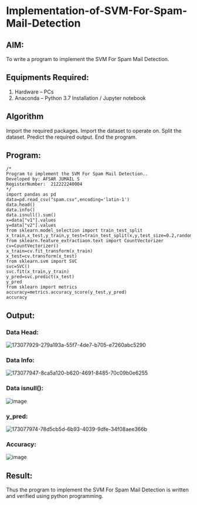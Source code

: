 # Implementation-of-SVM-For-Spam-Mail-Detection

## AIM:
To write a program to implement the SVM For Spam Mail Detection.

## Equipments Required:
1. Hardware – PCs
2. Anaconda – Python 3.7 Installation / Jupyter notebook

## Algorithm
Import the required packages.
Import the dataset to operate on.
Split the dataset.
Predict the required output.
End the program.

## Program:
```
/*
Program to implement the SVM For Spam Mail Detection..
Developed by: AFSAR JUMAIL S
RegisterNumber:  212222240004
*/
import pandas as pd
data=pd.read_csv("spam.csv",encoding='latin-1')
data.head()
data.info()
data.isnull().sum()
x=data["v1"].values
y=data["v2"].values
from sklearn.model_selection import train_test_split
x_train,x_test,y_train,y_test=train_test_split(x,y,test_size=0.2,random_state=0)
from sklearn.feature_extractiaon.text import CountVectorizer
cv=CountVectorizer()
x_train=cv.fit_transform(x_train)
x_test=cv.transform(x_test)
from sklearn.svm import SVC
svc=SVC()
svc.fit(x_train,y_train)
y_pred=svc.predict(x_test)
y_pred
from sklearn import metrics
accuracy=metrics.accuracy_score(y_test,y_pred)
accuracy
```

## Output:
### Data Head:
![173077929-279a193a-55f7-4de7-b705-e7260abc5290](https://github.com/Afsarjumail/Implementation-of-SVM-For-Spam-Mail-Detection/assets/118343395/35bb4548-eeaa-4efe-9130-14fbbbfe82e4)


### Data Info:
![173077947-8ca5a120-b620-4691-8485-70c09b0e6255](https://github.com/Afsarjumail/Implementation-of-SVM-For-Spam-Mail-Detection/assets/118343395/4c542d8b-1d5b-4e1c-9609-0604c7b22cb4)


### Data isnull():
![image](https://github.com/Afsarjumail/Implementation-of-SVM-For-Spam-Mail-Detection/assets/118343395/2a4c9cd4-be61-46e4-8596-e2601bba9f9f)


### y_pred:
![173077974-78d5cb5d-6b93-4039-9dfe-34f08aee366b](https://github.com/Afsarjumail/Implementation-of-SVM-For-Spam-Mail-Detection/assets/118343395/9db820a3-77ca-4c28-b2c3-96b9f809d3d6)



### Accuracy:
![image](https://github.com/Afsarjumail/Implementation-of-SVM-For-Spam-Mail-Detection/assets/118343395/5f4283c1-8b82-478c-a3e8-4e666da8c2af)


## Result:
Thus the program to implement the SVM For Spam Mail Detection is written and verified using python programming.

